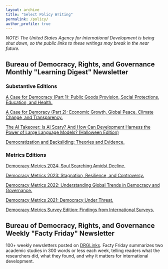 ```yaml
---
layout: archive
title: "Select Policy Writing"
permalink: /policy/
author_profile: true
---
```


*NOTE: The United States Agency for International Development is being shut down, so the public links to these writings may break in the near future.*

## Bureau of Democracy, Rights, and Governance Monthly "Learning Digest" Newsletter
### Substantive Editions

[A Case for Democracy (Part 1): Public Goods Provision, Social Protections, Education, and Health.](https://content.govdelivery.com/accounts/USAIDHQ/bulletins/33a5081)

[A Case for Demoracy (Part 2): Economic Growth, Global Peace, Climate Change, and Transparency.](https://content.govdelivery.com/accounts/USAIDHQ/bulletins/33d2f61)

[The AI Takeover: Is AI Scary? And How Can Development Harness the Power of Large Language Models? (Halloween Edition)](https://www.ictworks.org/wp-content/uploads/2023/10/DRG-Learning-Digest.pdf)

[Democratization and Backsliding: Theories and Evidence.](https://www.drglinks.org/sites/default/files/2024-02/LER%20II%20CB002%20Learning%20Digest%20%2324%20Democratization%20FINAL.docx.pdf)

### Metrics Editions

[Democracy Metrics 2024: Soul Searching Amidst Decline.](https://content.govdelivery.com/accounts/USAIDHQ/bulletins/3a4ce89)

[Democracy Metrics 2023: Stagnation, Resilience, and Controversy.](https://content.govdelivery.com/accounts/USAIDHQ/bulletins/361ab25)

[Democracy Metrics 2022: Understanding Global Trends in Democracy and Governance.](https://content.govdelivery.com/accounts/USAIDHQ/bulletins/32591ab)

[Democracy Metrics 2021: Democracy Under Threat.](https://www.drglinks.org/learning-digest/annual-democracy-metrics-2021)

[Democracy Metrics Survey Edition: Findings from International Surveys.](https://www.drglinks.org/learning-digest/findings-international-surveys-2021)



## Bureau of Democracy, Rights, and Governance Weekly "Facty Friday" Newsletter
100+ weekly newsletters posted on [DRGLinks](https://www.drglinks.org/facty-friday/). Facty Friday summarizes two academic studies in 300 words or less each week, telling readers what the researchers did, what they found, and why it matters for international development.
